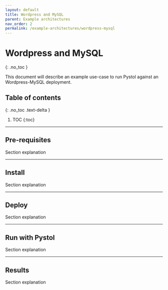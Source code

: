 ```yaml
---
layout: default
title: Wordpress and MySQL
parent: Example architectures
nav_order: 2
permalink: /example-architectures/wordpress-mysql
---
```


# Wordpress and MySQL
{: .no_toc }

This document will describe an example use-case to run Pystol against an Wordpress-MySQL deployment.

## Table of contents
{: .no_toc .text-delta }

1. TOC
{:toc}

---

## Pre-requisites

Section explanation

---

## Install

Section explanation

---

## Deploy

Section explanation

---

## Run with Pystol

Section explanation

---

## Results

Section explanation
